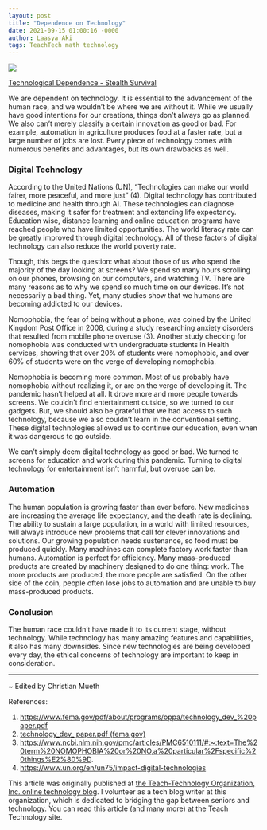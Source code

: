 ```yaml
---
layout: post
title: "Dependence on Technology"
date: 2021-09-15 01:00:16 -0000
author: Laasya Aki
tags: TeachTech math technology
---
```


![](https://img1.wsimg.com/isteam/ip/256c2eac-6fce-4fa6-8cc2-cb0858d3cc58/High%20Tech.JPG/:/rs=w:1280)

[Technological Dependence - Stealth Survival](http://stealthsurvival.blogspot.com/2011/12/prepping-and-self-reliance-limiting.html)

We are dependent on technology. It is essential to the advancement of the human race, and we wouldn’t be where we are without it. While we usually have good intentions for our creations, things don’t always go as planned. We also can’t merely classify a certain innovation as good or bad. For example, automation in agriculture produces food at a faster rate, but a large number of jobs are lost. Every piece of technology comes with numerous benefits and advantages, but its own drawbacks as well. 

### Digital Technology

According to the United Nations (UN), “Technologies can make our world fairer, more peaceful, and more just” (4). Digital technology has contributed to medicine and health through AI. These technologies can diagnose diseases, making it safer for treatment and extending life expectancy. Education wise, distance learning and online education programs have reached people who have limited opportunities. The world literacy rate can be greatly improved through digital technology. All of these factors of digital technology can also reduce the world poverty rate. 

Though, this begs the question: what about those of us who spend the majority of the day looking at screens? We spend so many hours scrolling on our phones, browsing on our computers, and watching TV. There are many reasons as to why we spend so much time on our devices. It’s not necessarily a bad thing. Yet, many studies show that we humans are becoming addicted to our devices.

Nomophobia, the fear of being without a phone, was coined by the United Kingdom Post Office in 2008, during a study researching anxiety disorders that resulted from mobile phone overuse (3). Another study checking for nomophobia was conducted with undergraduate students in Health services, showing that over 20% of students were nomophobic, and over 60% of students were on the verge of developing nomophobia. 

Nomophobia is becoming more common. Most of us probably have nomophobia without realizing it, or are on the verge of developing it. The pandemic hasn’t helped at all. It drove more and more people towards screens. We couldn't find entertainment outside, so we turned to our gadgets. But, we should also be grateful that we had access to such technology, because we also couldn’t learn in the conventional setting. These digital technologies allowed us to continue our education, even when it was dangerous to go outside. 

We can’t simply deem digital technology as good or bad. We turned to screens for education and work during this pandemic. Turning to digital technology for entertainment isn’t harmful, but overuse can be. 

### Automation

The human population is growing faster than ever before. New medicines are increasing the average life expectancy, and the death rate is declining. The ability to sustain a large population, in a world with limited resources, will always introduce new problems that call for clever innovations and solutions. Our growing population needs sustenance, so food must be produced quickly. Many machines can complete factory work faster than humans. Automation is perfect for efficiency. Many mass-produced products are created by machinery designed to do one thing: work. The more products are produced, the more people are satisfied.  On the other side of the coin, people often lose jobs to automation and are unable to buy mass-produced products. 



### Conclusion

The human race couldn’t have made it to its current stage, without technology. While technology has many amazing features and capabilities, it also has many downsides. Since new technologies are being developed every day, the ethical concerns of technology are important to keep in consideration.

---

~ Edited by Christian Mueth

References:

1. https://www.fema.gov/pdf/about/programs/oppa/technology_dev_%20paper.pdf
2. [technology_dev_ paper.pdf (fema.gov)](https://www.fema.gov/pdf/about/programs/oppa/technology_dev_%20paper.pdf)
3. https://www.ncbi.nlm.nih.gov/pmc/articles/PMC6510111/#:~:text=The%20term%20NOMOPHOBIA%20or%20NO,a%20particular%2Fspecific%20things%E2%80%9D.
4. https://www.un.org/en/un75/impact-digital-technologies

This article was originally published at [the Teach-Technology Organization, Inc. online technology blog](https://teach-technology.org/blog). I volunteer as a tech blog writer at this organization, which is dedicated to bridging the gap between seniors and technology. You can read this article (and many more) at the Teach Technology site. 
